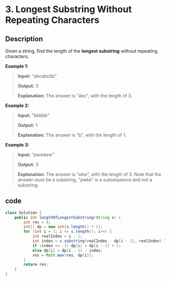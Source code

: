 # 3. Longest Substring Without Repeating Characters

## Description

Given a string, find the length of the **longest substring** without repeating characters.

**Example 1:**

> **Input:** "abcabcbb" 
>
> **Output:** 3 
>
> **Explanation:** The answer is "abc", with the length of 3.

**Example 2:**

> **Input:** "bbbbb" 
>
> **Output:** 1 
>
> **Explanation:** The answer is "b", with the length of 1.

**Example 3:**

> **Input:** "pwwkew" 
>
> **Output:** 3 
>
> **Explanation:** The answer is "wke", with the length of 3. Note that the answer must be a substring, "pwke" is a subsequence and not a substring.

## code

```java
class Solution {
    public int lengthOfLongestSubstring(String s) {
        int res = 0;
        int[] dp = new int[s.length() + 1];
        for (int i = 1; i <= s.length(); i++) {
            int realIndex = i - 1;
            int index = s.substring(realIndex - dp[i - 1], realIndex).lastIndexOf(s.charAt(realIndex));
            if (index == -1) dp[i] = dp[i - 1] + 1;
            else dp[i] = dp[i - 1] - index;
            res = Math.max(res, dp[i]);
        }
        return res;
    }
}
```

